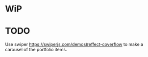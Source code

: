 # WiP

# TODO

Use swiper https://swiperjs.com/demos#effect-coverflow to make a carousel of the portfolio items.
